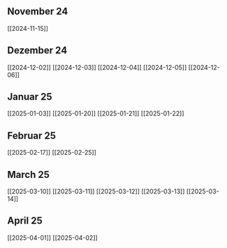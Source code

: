 
## November 24
[[2024-11-15]]

## Dezember 24
[[2024-12-02]]
[[2024-12-03]]
[[2024-12-04]]
[[2024-12-05]]
[[2024-12-06]]

## Januar 25
[[2025-01-03]]
[[2025-01-20]]
[[2025-01-21]]
[[2025-01-22]]

## Februar 25
[[2025-02-17]]
[[2025-02-25]]

## March 25
[[2025-03-10]]
[[2025-03-11]]
[[2025-03-12]]
[[2025-03-13]]
[[2025-03-14]]

## April 25
[[2025-04-01]]
[[2025-04-02]]

